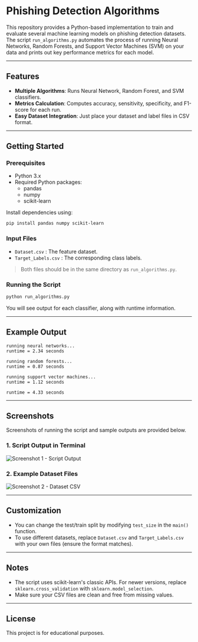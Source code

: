 # Phishing Detection Algorithms

This repository provides a Python-based implementation to train and evaluate several machine learning models on phishing detection datasets. The script `run_algorithms.py` automates the process of running Neural Networks, Random Forests, and Support Vector Machines (SVM) on your data and prints out key performance metrics for each model.

---

## Features

- **Multiple Algorithms**: Runs Neural Network, Random Forest, and SVM classifiers.
- **Metrics Calculation**: Computes accuracy, sensitivity, specificity, and F1-score for each run.
- **Easy Dataset Integration**: Just place your dataset and label files in CSV format.

---

## Getting Started

### Prerequisites

- Python 3.x
- Required Python packages:
  - pandas
  - numpy
  - scikit-learn

Install dependencies using:

```bash
pip install pandas numpy scikit-learn
```

### Input Files

- `Dataset.csv` : The feature dataset.
- `Target_Labels.csv` : The corresponding class labels.

> Both files should be in the same directory as `run_algorithms.py`.

### Running the Script

```bash
python run_algorithms.py
```

You will see output for each classifier, along with runtime information.

---

## Example Output

```
running neural networks...
runtime = 2.34 seconds

running random forests...
runtime = 0.87 seconds

running support vector machines...
runtime = 1.12 seconds

runtime = 4.33 seconds
```

---

## Screenshots

Screenshots of running the script and sample outputs are provided below.

### 1. Script Output in Terminal

![Screenshot 1 - Script Output](screenshots/screenshot1.png)

### 2. Example Dataset Files

![Screenshot 2 - Dataset CSV](screenshots/screenshot2.png)

---

## Customization

- You can change the test/train split by modifying `test_size` in the `main()` function.
- To use different datasets, replace `Dataset.csv` and `Target_Labels.csv` with your own files (ensure the format matches).

---

## Notes

- The script uses scikit-learn's classic APIs. For newer versions, replace `sklearn.cross_validation` with `sklearn.model_selection`.
- Make sure your CSV files are clean and free from missing values.

---

## License

This project is for educational purposes.
